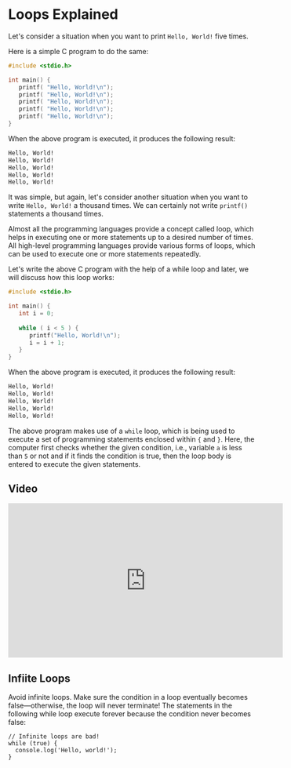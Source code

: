 # Loops Explained

Let's consider a situation when you want to print `Hello, World!` five times.

Here is a simple C program to do the same:

```c
#include <stdio.h>

int main() {
   printf( "Hello, World!\n");
   printf( "Hello, World!\n");
   printf( "Hello, World!\n");
   printf( "Hello, World!\n");
   printf( "Hello, World!\n");
}
```

When the above program is executed, it produces the following result:

```bash
Hello, World!
Hello, World!
Hello, World!
Hello, World!
Hello, World!
```

It was simple, but again, let's consider another situation when you want to write `Hello, World!` a thousand times. We can certainly not write `printf()` statements a thousand times. 

Almost all the programming languages provide a concept called loop, which helps in executing one or more statements up to a desired number of times. All high-level programming languages provide various forms of loops, which can be used to execute one or more statements repeatedly.

Let's write the above C program with the help of a while loop and later, we will discuss how this loop works:

```c
#include <stdio.h>

int main() {
   int i = 0;
   
   while ( i < 5 ) {
      printf("Hello, World!\n");
      i = i + 1;
   }
}
```

When the above program is executed, it produces the following result:

```bash
Hello, World!
Hello, World!
Hello, World!
Hello, World!
Hello, World!
```

The above program makes use of a `while` loop, which is being used to execute a set of programming statements enclosed within `{` and `}`. Here, the computer first checks whether the given condition, i.e., variable `a` is less than `5` or not and if it finds the condition is true, then the loop body is entered to execute the given statements.

## Video

<iframe width="560" height="315" src="https://www.youtube.com/embed/wxds6MAtUQ0" frameborder="0" allow="accelerometer; autoplay; clipboard-write; encrypted-media; gyroscope; picture-in-picture" allowfullscreen></iframe>

## Infiite Loops

Avoid infinite loops. Make sure the condition in a loop eventually becomes false—otherwise, the loop will never terminate! The statements in the following while loop execute forever because the condition never becomes false:

```pseudo
// Infinite loops are bad!
while (true) {
  console.log('Hello, world!');
}
```
